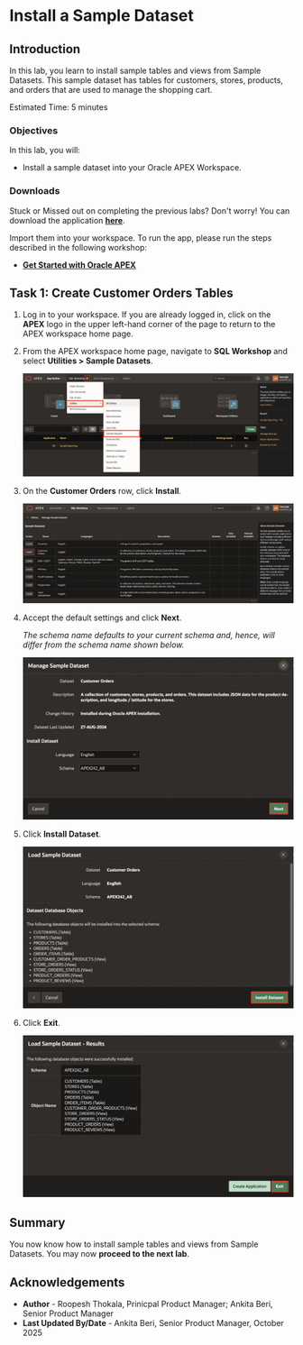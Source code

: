 # Install a Sample Dataset

## Introduction

In this lab, you learn to install sample tables and views from Sample Datasets. This sample dataset has tables for  customers, stores, products, and orders that are used to manage the shopping cart.

<!--
Watch the video below for a quick walkthrough of the lab.

[](youtube:ynUk8q6S1qo)
-->

Estimated Time: 5 minutes

### Objectives

In this lab, you will:

- Install a sample dataset into your Oracle APEX Workspace.

### Downloads

Stuck or Missed out on completing the previous labs? Don't worry! You can download the application **[here](https://c4u04.objectstorage.us-ashburn-1.oci.customer-oci.com/p/EcTjWk2IuZPZeNnD_fYMcgUhdNDIDA6rt9gaFj_WZMiL7VvxPBNMY60837hu5hga/n/c4u04/b/livelabsfiles/o/labfiles%2GettingStarted-with-OracleAPEX-Lab1shop.sql)**.

Import them into your workspace. To run the app, please run the steps described in the following workshop:

- **[Get Started with Oracle APEX](https://livelabs.oracle.com/pls/apex/r/dbpm/livelabs/run-workshop?p210_wid=3509)**

## Task 1: Create Customer Orders Tables

1. Log in to your workspace. If you are already logged in, click on the **APEX** logo in the upper left-hand corner of the page to return to the APEX workspace home page.

2. From the APEX workspace home page, navigate to **SQL Workshop** and select **Utilities > Sample Datasets**.

    ![Sample Workshop Utilities](images/navigate-to-sample-datasets1.png " ")

3. On the **Customer Orders** row, click **Install**.

    ![Sample Datasets](images/install-sample-dataset1.png " ")

4. Accept the default settings and click **Next**.

   *The schema name defaults to your current schema and, hence, will differ from the schema name shown below.*

    ![Manage Sample Datasets](images/manage-sample-dataset1.png " ")

5. Click **Install Dataset**.

    ![Load Sample Dataset](images/load-sample-dataset1.png " ")

6. Click **Exit**.

    ![Load Sample Dataset - Results](images/load-sample-dataset-results1.png " ")

## Summary

You now know how to install sample tables and views from Sample Datasets. You may now **proceed to the next lab**.

## Acknowledgements

- **Author** - Roopesh Thokala, Prinicpal Product Manager; Ankita Beri, Senior Product Manager
- **Last Updated By/Date** - Ankita Beri, Senior Product Manager, October 2025
